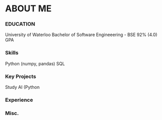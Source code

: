 # ABOUT ME

### EDUCATION
University of Waterloo
Bachelor of Software Engineeering - BSE
92% (4.0) GPA

### Skills
Python (numpy, pandas)
SQL

### Key Projects
Study AI (Python

### Experience

### Misc.

